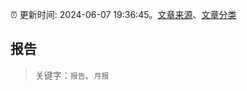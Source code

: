 :alarm_clock: 更新时间: 2024-06-07 19:36:45。[文章来源](/README.md)、[文章分类](/TAGS.md)

## 报告


> 关键字：`报告`、`月报`



